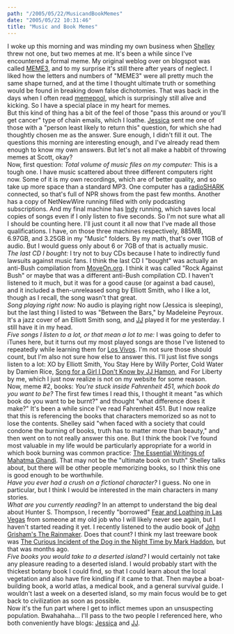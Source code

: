 ```yaml
---
path: "/2005/05/22/MusicandBookMemes" 
date: "2005/05/22 10:31:46" 
title: "Music and Book Memes" 
---
```

I woke up this morning and was minding my own business when <a href="http://weblog.burningbird.net/archives/2005/05/21/meme-cross-fire/">Shelley</a> threw not one, but two memes at me. It's been a while since I've encountered a formal meme. My original weblog over on blogspot was called <a href="http://meme3.blogspot.com/">MEME3</a>, and to my surprise it's still there after years of neglect. I liked how the letters and numbers of "MEME3" were all pretty much the same shape turned, and at the time I thought ultimate truth or something would be found in breaking down false dichotomies. That was back in the days when I often read <a href="http://memepool.com/">memepool</a>, which is surprisingly still alive and kicking. So I have a special place in my heart for memes.<br>But this kind of thing has a bit of the feel of those "pass this around or you'll get cancer" type of chain emails, which I loathe. <a href="http://jessicamontgomerie.blogspot.com/">Jessica</a> sent me one of those with a "person least likely to return this" question, for which she had thoughtly chosen me as the answer. Sure enough, I didn't fill it out. The questions this morning are interesting enough, and I've already read them enough to know my own answers. But let's not all make a habbit of throwing memes at Scott, okay?<br>Now, first question: *Total volume of music files on my computer:* This is a tough one.  I have music scattered about three different computers right now. Some of it is my own recordings, which are of better quality, and so take up more space than a standard MP3. One computer has a <a href="http://www.griffintechnology.com/products/radioshark/">radioSHARK</a> connected, so that's full of NPR shows from the past few months. Another has a copy of NetNewWire running filled with only podcasting subscriptions. And my final machine has <a href="http://indy.tv/">Indy</a> running, which saves local copies of songs even if I only listen to five seconds. So I'm not sure what all I should be counting here. I'll just count it all now that I've made all those qualifications. I have, on those three machines respectively, 885MB, 6.97GB, and 3.25GB in my "Music" folders. By my math, that's over 11GB of audio. But I would guess only about 6 or 7GB of that is actually music.<br>*The last CD I bought:* I try not to buy CDs because I hate to indirectly fund lawsuits against music fans. I think the last CD I "bought" was actually an anti-Bush compilation from <a href="http://www.moveon.org/">MoveOn.org</a>. I think it was called "Rock Against Bush" or maybe that was a different anti-Bush compilation CD. I haven't listened to it much, but it was for a good cause (or against a bad cause), and it included a then-unreleased song by Elliott Smith, who I like a lot, though as I recall, the song wasn't that great.<br>*Song playing right now:* No audio is playing right now (Jessica is sleeping), but the last thing I listed to was "Between the Bars," by Madeleine Peyroux. It's a jazz cover of an Elliott Smith song, and <a href="http://www.myspace.com/johnnyconspirator3">JJ</a> played it for me yesterday. I still have it in my head.<br>*Five songs I listen to a lot, or that mean a lot to me:* I was going to defer to iTunes here, but it turns out my most played songs are those I've listened to repeatedly while learning them for <a href="http://losvivos.com/">Los Vivos</a>. I'm not sure those should count, but I'm also not sure how else to answer this. I'll just list five songs listen to a lot: XO by Elliott Smith, You Stay Here by Willy Porter, Cold Water by Damien Rice, <a href="http://music.randomchaos.com/mp3s/jj_hamon/song_for_a_girl_i_don't_know.mp3">Song for a Girl I Don't Know by JJ Hamon</a>, and For Liberty by me, which I just now realize is not on my website for some reason.<br>Now, meme #2, books: *You're stuck inside Fahrenheit 451, which book do you want to be?* The first few times I read this, I thought it meant "as which book do you want to be burnt?" and thought "what difference does it make?" It's been a while since I've read Fahrenheit 451. But I now realize that this is referencing the books that characters memorized so as not to lose the contents. Shelley said "when faced with a society that could condone the burning of books, truth has to matter more than beauty," and then went on to not really answer this one. But I think the book I've found most valuable in my life would be particularly appropriate for a world in which book burning was common practice: <a href="http://www.amazon.com/exec/obidos/tg/detail/-/0195632087/">The Essential Writings of Mahatma Ghandi</a>. That may not be the "ultimate book on truth" Shelley talks about, but there will be other people memorizing books, so I think this one is good enough to be worthwhile.<br>*Have you ever had a crush on a fictional character?* I guess. No one in particular, but I think I would be interested in the main characters in many stories.<br>*What are you currently reading?* In an attempt to understand the big deal about Hunter S. Thompson, I recently "borrowed" <a href="http://www.amazon.com/exec/obidos/ASIN/0679785892/">Fear and Loathing in Las Vegas</a> from someone at my old job who I will likely never see again, but I haven't started reading it yet. I recently listened to the audio book of <a href="http://www.amazon.com/exec/obidos/ASIN/044022165X/">John Grisham's The Rainmaker</a>. Does that count? I think my last treeware book was <a href="http://www.amazon.com/exec/obidos/tg/detail/-/1400032717/">The Curious Incident of the Dog in the Night Time by Mark Haddon</a>, but that was months ago.<br>*Five books you would take to a deserted island?* I would certainly not take any pleasure reading to a deserted island. I would probably start with the thickest botany book I could find, so that I could learn about the local vegetation and also have fire kindling if it came to that. Then maybe a boat-building book, a world atlas, a medical book, and a general survival guide. I wouldn't last a week on a deserted island, so my main focus would be to get back to civilization as soon as possible.<br>Now it's the fun part where I get to inflict memes upon an unsuspecting population. Bwahahaha... I'll pass to the two people I referenced here, who both conveniently have blogs: <a href="http://jessicamontgomerie.blogspot.com/">Jessica</a> and <a href="http://www.myspace.com/johnnyconspirator3">JJ</a>.